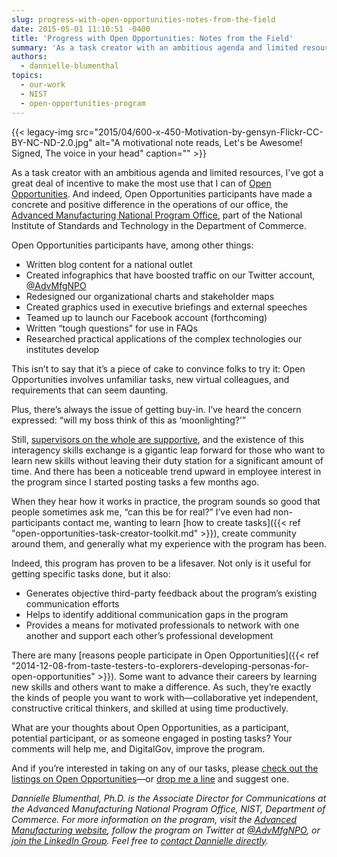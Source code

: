 ```yaml
---
slug: progress-with-open-opportunities-notes-from-the-field
date: 2015-05-01 11:10:51 -0400
title: 'Progress with Open Opportunities: Notes from the Field'
summary: 'As a task creator with an ambitious agenda and limited resources, I’ve got a great deal of incentive to make the most use that I can of Open Opportunities. And indeed, Open Opportunities participants have made a concrete and positive difference in the operations of our office, the Advanced Manufacturing National Program Office, part of'
authors:
  - dannielle-blumenthal
topics:
  - our-work
  - NIST
  - open-opportunities-program
---
```


{{< legacy-img src="2015/04/600-x-450-Motivation-by-gensyn-Flickr-CC-BY-NC-ND-2.0.jpg" alt="A motivational note reads, Let's be Awesome! Signed, The voice in your head" caption="" >}} 

As a task creator with an ambitious agenda and limited resources, I’ve got a great deal of incentive to make the most use that I can of [Open Opportunities](https://midas.18f.us/). And indeed, Open Opportunities participants have made a concrete and positive difference in the operations of our office, the [Advanced Manufacturing National Program Office](http://manufacturing.gov/welcome.html), part of the National Institute of Standards and Technology in the Department of Commerce.

Open Opportunities participants have, among other things:

  * Written blog content for a national outlet
  * Created infographics that have boosted traffic on our Twitter account, [@AdvMfgNPO](https://twitter.com/AdvMfgNPO)
  * Redesigned our organizational charts and stakeholder maps
  * Created graphics used in executive briefings and external speeches
  * Teamed up to launch our Facebook account (forthcoming)
  * Written “tough questions” for use in FAQs
  * Researched practical applications of the complex technologies our institutes develop

This isn’t to say that it’s a piece of cake to convince folks to try it: Open Opportunities involves unfamiliar tasks, new virtual colleagues, and requirements that can seem daunting.

Plus, there’s always the issue of getting buy-in. I’ve heard the concern expressed: “will my boss think of this as ‘moonlighting?’”

Still, [supervisors on the whole are supportive](https://www.youtube.com/watch?v=8VeWAtdfOio&index=1&list=PLd9b-GuOJ3nHS1TFaULnHi6KIt6l83pnb), and the existence of this interagency skills exchange is a gigantic leap forward for those who want to learn new skills without leaving their duty station for a significant amount of time. And there has been a noticeable trend upward in employee interest in the program since I started posting tasks a few months ago.

When they hear how it works in practice, the program sounds so good that people sometimes ask me, “can this be for real?” I’ve even had non-participants contact me, wanting to learn [how to create tasks]({{< ref "open-opportunities-task-creator-toolkit.md" >}}), create community around them, and generally what my experience with the program has been.

Indeed, this program has proven to be a lifesaver. Not only is it useful for getting specific tasks done, but it also:

  * Generates objective third-party feedback about the program’s existing communication efforts
  * Helps to identify additional communication gaps in the program
  * Provides a means for motivated professionals to network with one another and support each other’s professional development

There are many [reasons people participate in Open Opportunities]({{< ref "2014-12-08-from-taste-testers-to-explorers-developing-personas-for-open-opportunities" >}}). Some want to advance their careers by learning new skills and others want to make a difference. As such, they’re exactly the kinds of people you want to work with—collaborative yet independent, constructive critical thinkers, and skilled at using time productively.

What are your thoughts about Open Opportunities, as a participant, potential participant, or as someone engaged in posting tasks? Your comments will help me, and DigitalGov, improve the program.

And if you’re interested in taking on any of our tasks, please [check out the listings on Open Opportunities](https://midas.18f.us/tasks)—or [drop me a line](mailto:dannielle.blumenthal@nist.gov) and suggest one.

_Dannielle Blumenthal, Ph.D. is the Associate Director for Communications at the Advanced Manufacturing National Program Office, NIST, Department of Commerce. For more information on the program, visit the [Advanced Manufacturing website](https://www.manufacturing.gov), follow the program on Twitter at [@AdvMfgNPO](https://twitter.com/AdvMfgNPO), or [join the LinkedIn Group](https://www.linkedin.com/groups/Advanced-Manufacturing-National-Program-Office-6947787?home). Feel free to [contact Dannielle directly](mailto:dannielle.blumenthal@nist.gov)._